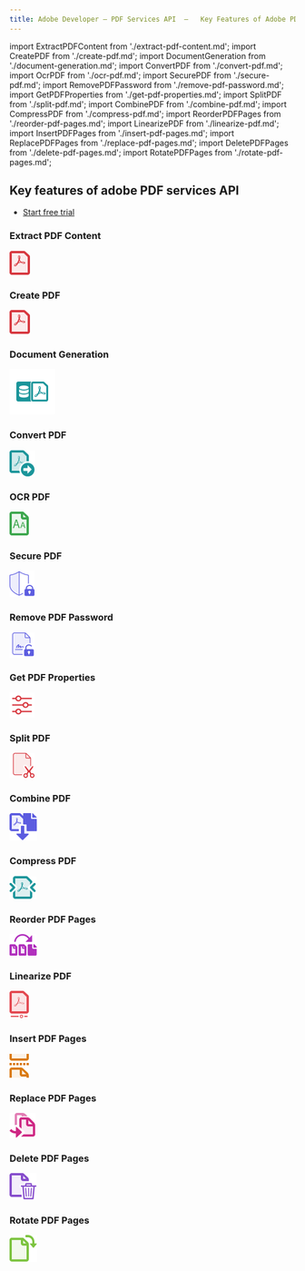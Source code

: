 ```yaml
---
title: Adobe Developer — PDF Services API  —   Key Features of Adobe PDF Services API
---
```


import ExtractPDFContent from './extract-pdf-content.md';
import CreatePDF from './create-pdf.md';
import DocumentGeneration from './document-generation.md';
import ConvertPDF from './convert-pdf.md';
import OcrPDF from './ocr-pdf.md';
import SecurePDF from './secure-pdf.md';
import RemovePDFPassword from './remove-pdf-password.md';
import GetPDFProperties from './get-pdf-properties.md';
import SplitPDF from './split-pdf.md';
import CombinePDF from './combine-pdf.md';
import CompressPDF from './compress-pdf.md';
import ReorderPDFPages from './reorder-pdf-pages.md';
import LinearizePDF from './linearize-pdf.md';
import InsertPDFPages from './insert-pdf-pages.md';
import ReplacePDFPages from './replace-pdf-pages.md';
import DeletePDFPages from './delete-pdf-pages.md';
import RotatePDFPages from './rotate-pdf-pages.md';


<!-- Key Features of Adobe PDF Services API -->

<SummaryBlock slots="heading, buttons"  background="rgb(31, 42, 73)" buttonPositionRight />

## Key features of adobe PDF services API

- [Start free trial](https://www.adobe.io/apis/documentcloud/dcsdk/gettingstarted.html?ref=getStartedWithServicesSDK)


<TabsBlock orientation="vertical" slots="heading, image, content" repeat="17"  theme="dark" className='bgBlue code-block-0' />

### Extract PDF Content

![Extract PDF Content](../images/s_createpdf_color_24.svg)

<ExtractPDFContent/>

### Create PDF

![Create PDF](../images/s_createpdf_color_24.svg)

<CreatePDF/>

### Document Generation

![Document Generation](../images/ic-dynamic-pdf-gen-40.svg)

<DocumentGeneration/>

### Convert PDF

![Convert PDF](../images/export_page.svg)

<ConvertPDF/>

### OCR PDF

![OCR PDF](../images/recognize_text.svg)

<OcrPDF/>

### Secure PDF

![Secure PDF](../images/s_protect_24.svg)

<SecurePDF/>

### Remove PDF Password

![Remove PDF Password](../images/s_unlock-pdf_22.svg)

<RemovePDFPassword/>

### Get PDF Properties

![Get PDF Properties](../images/s_properties_22.svg)

<GetPDFProperties/>

### Split PDF

![Split PDF](../images/s_split-pdf_22.svg)

<SplitPDF/>

### Combine PDF

![Combine PDF](../images/s_combinefiles_color_24.svg)

<CombinePDF/>

### Compress PDF

![Compress PDF](../images/compress_pdf.svg)

<CompressPDF/>

### Reorder PDF Pages

![Reorder PDF Pages](../images/reorder_page.svg)

<ReorderPDFPages/>

### Linearize PDF

![Linearize PDF](../images/linearize_pdf.svg)

<LinearizePDF/>

### Insert PDF Pages

![Insert PDF Pages](../images/insert_page.svg)

<InsertPDFPages/>

### Replace PDF Pages

![Replace PDF Pages](../images/replace_page.svg)

<ReplacePDFPages/>

### Delete PDF Pages

![Delete PDF Pages](../images/delete_page.svg)

<DeletePDFPages/>

### Rotate PDF Pages

![Rotate PDF Pages](../images/rotate_page.svg)

<RotatePDFPages/>